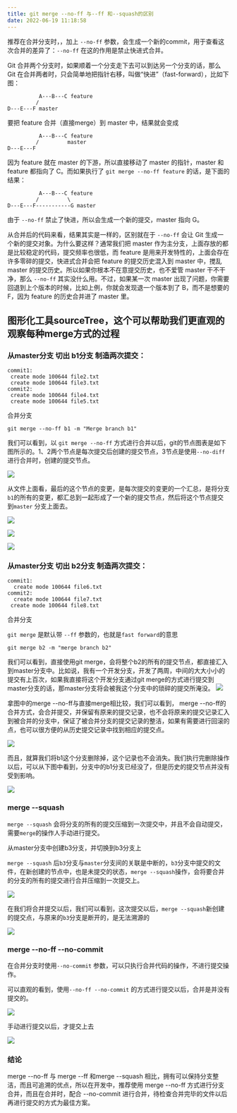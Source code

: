 ```yaml
---
title: git merge --no-ff 与--ff 和--squash的区别
date: 2022-06-19 11:18:58
---
```


推荐在合并分支时，，加上 `--no-ff` 参数，会生成一个新的commit，用于查看这次合并的差异了：`--no-ff` 在这的作用是禁止快进式合并。

Git 合并两个分支时，如果顺着一个分支走下去可以到达另一个分支的话，那么 Git 在合并两者时，只会简单地把指针右移，叫做“快进”（fast-forward），比如下图：

```
          A---B---C feature
         /
D---E---F master
```

要把 feature 合并（直接merge）到 master 中，结果就会变成

```
          A---B---C feature
         /         master
D---E---F 
```

因为 feature 就在 master 的下游，所以直接移动了 master 的指针，master 和 feature 都指向了 C。而如果执行了 `git merge --no-ff feature` 的话，是下面的结果：

```
          A---B---C feature
         /         \
D---E---F-----------G master
```

由于 `--no-ff` 禁止了快进，所以会生成一个新的提交，master 指向 G。

从合并后的代码来看，结果其实是一样的，区别就在于 `--no-ff` 会让 Git 生成一个新的提交对象。为什么要这样？通常我们把 master 作为主分支，上面存放的都是比较稳定的代码，提交频率也很低，而 feature 是用来开发特性的，上面会存在许多零碎的提交，快进式合并会把 feature 的提交历史混入到 master 中，搅乱 master 的提交历史。所以如果你根本不在意提交历史，也不爱管 master 干不干净，那么 `--no-ff` 其实没什么用。不过，如果某一次 master 出现了问题，你需要回退到上个版本的时候，比如上例，你就会发现退一个版本到了 B，而不是想要的 F，因为 feature 的历史合并进了 master 里。

## 图形化工具sourceTree，这个可以帮助我们更直观的观察每种merge方式的过程

### 从master分支 切出 b1分支  制造两次提交：

```
commit1:
 create mode 100644 file2.txt
 create mode 100644 file3.txt	
commit2:
 create mode 100644 file4.txt
 create mode 100644 file5.txt
```

合并分支

```
git merge --no-ff b1 -m "Merge branch b1"
```

我们可以看到，以 `git merge --no-ff` 方式进行合并以后，git的节点图表是如下图所示的。1、2两个节点是每次提交后创建的提交节点，3节点是使用`--no-diff`进行合并时，创建的提交节点。

![](https://fengqichang666.github.io/images/1619677619775-20210429142658.png)

从文件上面看，最后的这个节点的变更，是每次提交的变更的一个汇总，是将分支`b1`的所有的变更，都汇总到一起形成了一个新的提交节点，然后将这个节点提交到`master` 分支上面去。

![](https://fengqichang666.github.io/images/1619677724167-20210429142843.png)

![](https://fengqichang666.github.io/images/1619677762866-20210429142922.png)

![](https://fengqichang666.github.io/images/1619677806322-20210429143005.png)

### 从master分支 切出 b2分支  制造两次提交：

```
commit1:
  create mode 100644 file6.txt
commit2:
  create mode 100644 file7.txt
 create mode 100644 file8.txt
```

合并分支

`git merge` 是默认带 `--ff` 参数的，也就是`fast forward`的意思

```
git merge b2 -m "merge branch b2"
```

我们可以看到，直接使用git merge，会将整个b2的所有的提交节点，都直接汇入到master分支中。比如说，我有一个开发分支，开发了两周，中间的大大小小的提交有上百次，如果我直接将这个开发分支通过git merge的方式进行提交到master分支的话，那master分支将会被我这个分支中的琐碎的提交所淹没。
![](https://fengqichang666.github.io/images/1619679062606-20210429145101.png)

拿图中的merge --no-ff与直接merge相比较，我们可以看到， merge --no-ff的合并方式，会合并提交，并保留有原来的提交记录，也不会将原来的提交记录汇入到被合并的分支中，保证了被合并分支的提交记录的整洁，如果有需要进行回滚的点，也可以很方便的从历史提交记录中找到相应的提交点。

![](https://fengqichang666.github.io/images/1619680127536-20210429150846.png)

而且，就算我们将b1这个分支删除掉，这个记录也不会消失。我们执行完删除操作以后，可以从下图中看到，分支中的b1分支已经没了，但是历史的提交节点并没有受到影响。

![](https://fengqichang666.github.io/images/1619681371508-20210429152930.png)

### **merge --squash**

`merge --squash` 会将分支的所有的提交压缩到一次提交中，并且不会自动提交，需要`merge`的操作人手动进行提交。

 从master分支中创建b3分支，并切换到b3分支上

`merge --squash` 后`b3`分支与`master`分支间的关联是中断的，`b3`分支中提交的文件，在新创建的节点中，也是未提交的状态，`merge --squash`操作，会将要合并的分支的所有的提交进行合并压缩到一次提交上。

![](https://fengqichang666.github.io/images/1619681946336-20210429153905.png)

在我们将合并提交以后，我们可以看到，这次提交以后，`merge --squash`新创建的提交点，与原来的`b3`分支是断开的，是无法溯源的

![](https://fengqichang666.github.io/images/1619683130210-20210429155849.png)

### **merge --no-ff --no-commit**

在合并分支时使用`--no-commit` 参数，可以只执行合并代码的操作，不进行提交操作。

可以直观的看到，使用`--no-ff --no-commit` 的方式进行提交以后，合并是并没有提交的。

![](https://fengqichang666.github.io/images/1619684451105-20210429162050.png)

手动进行提交以后，才提交上去

![](https://fengqichang666.github.io/images/1619684848026-20210429162727.png)

### 结论

merge --no-ff 与 merge --ff 和merge --squash 相比，拥有可以保持分支整洁，而且可追溯的优点，所以在开发中，推荐使用 merge --no-ff 方式进行分支合并，而且在合并时，配合 --no-commit 进行合并，待检查合并完毕的文件以后再进行提交的方式为最佳方案。
